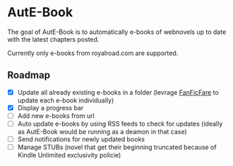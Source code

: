 # AutE-Book

The goal of AutE-Book is to automatically e-books of webnovels up to date with the latest chapters posted.

Currently only e-books from royalroad.com are supported.

## Roadmap

- [x] Update all already existing e-books in a folder (levrage [FanFicFare](https://github.com/JimmXinu/FanFicFare) to update each e-book individually)
- [x] Display a progress bar
- [ ] Add new e-books from url
- [ ] Auto update e-books by using RSS feeds to check for updates (ideally as AutE-Book would be running as a deamon in that case)
- [ ] Send notifications for newly updated books
- [ ] Manage STUBs (novel that get their beginning truncated because of Kindle Unlimited exclusivity policie)
